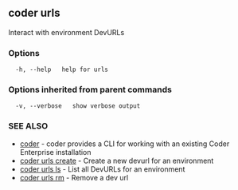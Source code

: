 ## coder urls

Interact with environment DevURLs

### Options

```
  -h, --help   help for urls
```

### Options inherited from parent commands

```
  -v, --verbose   show verbose output
```

### SEE ALSO

* [coder](coder.md)	 - coder provides a CLI for working with an existing Coder Enterprise installation
* [coder urls create](coder_urls_create.md)	 - Create a new devurl for an environment
* [coder urls ls](coder_urls_ls.md)	 - List all DevURLs for an environment
* [coder urls rm](coder_urls_rm.md)	 - Remove a dev url

